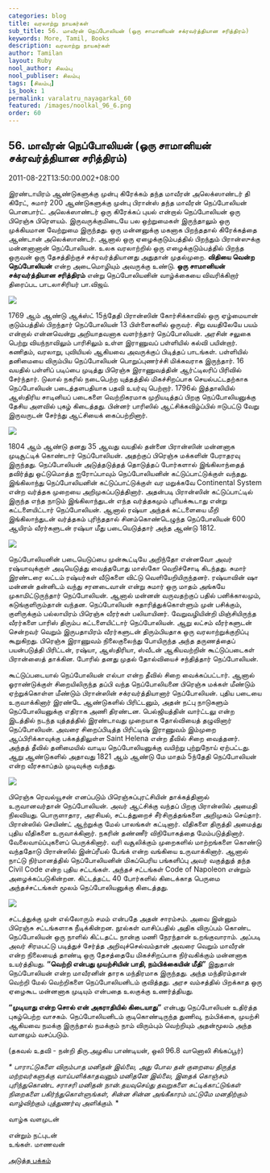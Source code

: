 ```yaml
---
categories: blog
title: வரலாற்று நாயகர்கள்
sub_title: 56. மாவீரன் நெப்போலியன் (ஒரு சாமானியன் சக்ரவர்த்தியான சரித்திரம்)
keywords: More, Tamil, Books
description: வரலாற்று நாயகர்கள்
author: Tamilan
layout: Ruby
nool_author: சிலம்பு
nool_publiser: சிலம்பு
tags: [சிலம்பு]
is_book: 1
permalink: varalatru_nayagarkal_60
featured: /images/noolkal_96_6.png
order: 60
---
```



## 56. மாவீரன் நெப்போலியன் (ஒரு சாமானியன் சக்ரவர்த்தியான சரித்திரம்)

2011-08-22T13:50:00.002+08:00

இரண்டாயிரம் ஆண்டுகளுக்கு முன்பு கிரேக்கம் தந்த மாவீரன் அலெக்ஸாண்டர் தி கிரேட், சுமார் 200 ஆண்டுகளுக்கு முன்பு பிரான்ஸ் தந்த மாவீரன் நெப்போலியன் பொனபார்ட். அலெக்ஸாண்டர் ஒரு கிரேக்கப் புயல் என்றால் நெப்போலியன் ஒரு பிரெஞ்சு பிரெளயம். இருவருக்குமிடையே பல ஒற்றுமைகள் இருந்தாலும் ஒரு முக்கியமான வேற்றுமை இருந்தது. ஒரு மன்னனுக்கு மகனாக பிறந்ததால் கிரேக்கத்தை ஆண்டான் அலெக்ஸாண்டர். ஆனால் ஒரு ஏழைக்குடும்பத்தில் பிறந்தும் பிரான்ஸுக்கு மன்னனானான் நெப்போலியன். உலக வரலாற்றில் ஒரு எழைக்குடும்பத்தில் பிறந்த ஒருவன் ஒரு தேசத்திற்குச் சக்ரவர்த்தியானது அதுதான் முதல்முறை. **விதியை வென்ற நெப்போலியன்** என்ற அடைமொழியும் அவருக்கு உண்டு. **ஒரு சாமானியன் சக்ரவர்த்தியான சரித்திரம்** என்று நெப்போலியனின் வாழ்க்கையை விவரிக்கிறார் திரைப்பட பாடலாசிரியர் பா.விஜய்.

![](http://1.bp.blogspot.com/-1rs1oJaQ6go/TlGQjivRmeI/AAAAAAAAA0Q/b9Istr7qF8E/s320/20269777.jpg)

1769 ஆம் ஆண்டு ஆக்ஸ்ட் 15ந்தேதி பிரான்ஸின் கோர்சிக்காவில் ஒரு ஏழ்மையான் குடும்பத்தில் பிறந்தார் நெப்போலியன் 13 பிள்ளைகளில் ஒருவர். சிறு வயதிலேயே பயம் என்றால் என்னவென்று அறியாதவனாக வளர்ந்தார் நெப்போலியன். அரசின் சலுகை பெற்று வியந்நாவிலும் பாரிசிலும் உள்ள இராணுவப் பள்ளியில் கல்வி பயின்றார். கணிதம், வரலாறு, புவியியல் ஆகியவை அவருக்குப் பிடித்தப் பாடங்கள். பள்ளியில் தனிமையை விரும்பிய நெப்போலியன் பொறுப்புணர்ச்சி மிக்கவராக இருந்தார். 16 வயதில் பள்ளிப் படிப்பை முடித்து பிரெஞ்சு இராணுவத்தின் ஆர்ட்டிலரிப் பிரிவில் சேர்ந்தார். டுலால் நகரில் நடைபெற்ற யுத்தத்தில் மிகச்சிறப்பாக செயல்பட்டதற்காக நெப்போலியன் படைத்தளபதியாக பதவி உயர்வு பெற்றார். 1796ல் இத்தாலியில் ஆஸ்திரிய சாடினியப் படைகளை வெற்றிகரமாக முறியடித்தப் பிறகு நெப்போலியனுக்கு தேசிய அளவில் புகழ் கிடைத்தது. பின்னர் பாரிஸில் ஆட்சிக்கவிழ்ப்பில் ஈடுபட்டு வேறு இருவருடன் சேர்ந்து ஆட்சியைக் கைப்பற்றினார்.

![](http://4.bp.blogspot.com/-L4x5LghFTm4/TlGQb4r-MUI/AAAAAAAAA0M/syt_9QIrTfA/s320/6a00d8341c4f7053ef00e554f632d38834-800wi.jpg)

1804 ஆம் ஆண்டு தனது 35 ஆவது வயதில் தன்னை பிரான்ஸின் மன்னனாக முடிசூட்டிக் கொண்டார் நெப்போலியன். அதற்குப் பிரெஞ்சு மக்களின் பேராதரவு இருந்தது. நெப்போலியன் அடுத்தடுத்தத் தொடுத்தப் போர்களால் இங்கிலாந்தைத் தவிர்த்து ஒட்டுமொத்த ஐரோப்பாவும் நெப்போலியனின் கட்டுப்பாட்டுக்குள் வந்தது. இங்கிலாந்து நெப்போலியனின் கட்டுப்பாட்டுக்குள் வர மறுக்கவே Continental System என்ற வர்த்தக முறையை அறிமுகப்படுத்தினார். அதன்படி பிரான்ஸின் கட்டுப்பாட்டில் இருந்த எந்த நாடும் இங்கிலாந்துடன் எந்த வர்த்தகமும் புரியக்கூடாது என்று கட்டளையிட்டார் நெப்போலியன். ஆனால் ரஷ்யா அந்தக் கட்டளையை மீறி இங்கிலாந்துடன் வர்த்தகம் புரிந்ததால் சினம்கொண்டெழுந்த நெப்போலியன் 600 ஆயிரம் வீரர்களுடன் ரஷ்யா மீது படையெடுத்தார் அந்த ஆண்டு 1812.

![](http://4.bp.blogspot.com/-7IFbLP9Uusg/TlGQ6M5YelI/AAAAAAAAA0Y/mNbxIBt-w1U/s1600/napoleon.jpg)

நெப்போலியனின் படையெடுப்பை முன்கூட்டியே அறிந்தோ என்னவோ அவர் ரஷ்யாவுக்குள் அடியெடுத்து வைத்தபோது மாஸ்கோ வெறிச்சோடி கிடந்தது. சுமார் இரண்டரை லட்டம் ரஷ்யர்கள் வீடுகளை விட்டு வெளியேறியிருந்தனர். ரஷ்யாவின் ஷா மன்னன் தன்னிடம் வந்து சரனடைவான் என்று சுமார் ஒரு மாதம் அங்கயே முகாமிட்டுருந்தார் நெப்போலியன். ஆனால் மன்னன் வருவதற்குப் பதில் பனிக்காலமும், கடுங்குளிரும்தான் வந்தன. நெப்போலியன் சுதாரித்துக்கொள்ளும் முன் பசிக்கும், குளிருக்கும் பல்லாயிரம் பிரெஞ்சு வீரர்கள் பலியாயினர். வேறுவழியின்றி மிஞ்சியிருந்த வீரர்களை பாரிஸ் திரும்ப கட்டளையிட்டார் நெப்போலியன். ஆறு லட்சம் வீரர்களுடன் சென்றவர் வெறும் இருபதாயிரம் வீரர்களுடன் திரும்பியதாக ஒரு வரலாற்றுக்குறிப்பு கூறுகிறது. பிரெஞ்சு இராணுவம் நிலைகுலைந்து போயிருந்த அந்த தருணத்தைப் பயன்படுத்தி பிரிட்டன், ரஷ்யா, ஆஸ்திரியா, ஸ்வீடன் ஆகியவற்றின் கூட்டுப்படைகள் பிரான்ஸைத் தாக்கின. போரில் தனது முதல் தோல்வியைச் சந்தித்தார் நெப்போலியன்.

கூட்டுப்படையால் நெப்போலியன் எல்பா என்ற தீவில் சிறை வைக்கப்பட்டார். ஆனால் ஓராண்டுக்குள் சிறையிலிருந்த தப்பி வந்த நெப்போலியனை பிரெஞ்சு மக்கள் மீண்டும் ஏற்றுக்கொள்ள மீண்டும் பிரான்ஸின் சக்ரவர்த்தியானார் நெப்போலியன். புதிய படையை உருவாக்கினார் இரண்டே ஆண்டுகளில் பிரிட்டனும், அதன் நட்பு நாடுகளும் நெப்போலியனுக்கு எதிராக அணி திரண்டன. பெல்ஜியத்தின் வார்ட்டலு என்ற இடத்தில் நடந்த யுத்தத்தில் இரண்டாவது முறையாக தோல்வியைத் தழுவினார் நெப்போலியன். அவரை சிறைப்பிடித்த பிரிட்டிஷ் இராணுவம் இம்முறை ஆப்பிரிக்காவுக்கு பக்கத்திலுள்ள Saint Helena என்ற தீவில் சிறை வைத்தனர். அந்தத் தீவில் தனிமையில் வாடிய நெப்போலியனுக்கு வயிற்று புற்றுநோய் ஏற்பட்டது. ஆறு ஆண்டுகளில் அதாவது 1821 ஆம் ஆண்டு மே மாதம் 5ந்தேதி நெப்போலியன் என்ற வீரசகாப்தம் முடிவுக்கு வந்தது.

![](http://4.bp.blogspot.com/-1OdipBr-x4c/TlGRL56nYgI/AAAAAAAAA0c/s7t7aU1IX-A/s1600/nbwithcrown.jpg)

பிரெஞ்சு ரெவல்யூசன் எனப்படும் பிரெஞ்சுப்புரட்சியின் தாக்கத்தினால் உருவானவர்தான் நெப்போலியன். அவர் ஆட்சிக்கு வந்தப் பிறகு பிரான்ஸில் அமைதி நிலவியது. பொருளாதார, அரசியல், சட்டத்துறைச் சீர்சிருத்தங்களை அறிமுகம் செய்தார். பிரான்ஸில் செயிண்ட் ஆற்றுக்கு மேல் பாலங்கள் கட்டினார். வீதிகளை திருத்தி அமைத்து புதிய வீதிகளை உருவாக்கினார். நகரின் தண்ணீர் விநியோகத்தை மேம்படுத்தினார். வேலைவாய்ப்புகளைப் பெருக்கினார். வரி வசூலிக்கும் முறைகளில் மாற்றங்களை கொண்டு வந்ததோடு பிரான்ஸில் இன்ப்ரீயல் பேங்க் என்ற வங்கியை உருவாக்கினார். ஆனால் நாட்டு நிர்மானத்தில் நெப்போலியனின் மிகப்பெரிய பங்களிப்பு அவர் வகுத்துத் தந்த Civil Code என்ற புதிய சட்டங்கள். அந்தச் சட்டங்கள் Code of Napoleon என்றும் அழைக்கப்படுகின்றன. கிட்டத்தட்ட 40 போர்களில் கிடைக்காத பெருமை அந்தச்சட்டங்கள் மூலம் நெப்போலியனுக்கு கிடைத்தது.

![](http://3.bp.blogspot.com/-Mg5cGnd-ess/TlGQvD1nsiI/AAAAAAAAA0U/Susvp1ph4Q0/s320/napoleon_iii.jpg)

சட்டத்துக்கு முன் எல்லோரும் சமம் என்பதே அதன் சாரம்சம். அவை இன்னும் பிரெஞ்சு சட்டங்களாக நீடிக்கின்றன. நூல்கள் வாசிப்பதில் அதிக விருப்பம் கொண்ட நெப்போலியன் ஒரு நாளில் கிட்டதட்ட நான்கு மணி நேரந்தான் உறங்குவாராம். அப்படி அவர் சிரமபட்டு படித்துச் சேர்த்த அறிவுச்செல்வம்தான் அவரை வெறும் மாவீரன் என்ற நிலையைத் தாண்டி ஒரு தேசத்தையே மிகச்சிறப்பாக நிர்வகிக்கும் மன்னனாக உயர்த்தியது. **“வெற்றி என்பது முயற்சியின் பாதி, நம்பிக்கையின் மீதி”** இதுதான் நெப்போலியன் என்ற மாவீரனின் தாரக மந்திரமாக இருந்தது. அந்த மந்திரம்தான் வெற்றி மேல் வெற்றிகளை நெப்போலியனிடம் குவித்தது. அரச வம்சத்தில் பிறக்காத ஒரு ஏழைகூட மன்னனாக முடியும் என்பதை உலகுக்கு உணர்த்தியது.

**“முடியாது என்ற சொல் என் அகராதியில் கிடையாது”** என்பது நெப்போலியன் உதிர்த்த புகழ்பெற்ற வாசகம். நெப்போலியனிடம் குடிகொண்டிருந்த துணிவு, நம்பிக்கை, முயற்சி ஆகியவை நமக்கு இருந்தால் நமக்கும் நாம் விரும்பும் வெற்றியும் அதன்மூலம் அந்த வானமும் வசப்படும்.

(தகவல் உதவி - நன்றி திரு.அழகிய பாண்டியன், ஒலி 96.8 வானொலி சிங்கப்பூர்)

_* _பாராட்டுகளை விரும்பாத மனிதன் இல்லை, அது போல தன் குறையை திருத்த மற்றவர்களுக்கு வாய்பளிக்காதவனும் மனிதனே இல்லை, இதைக் கொஞ்சம் புரிந்துகொண்ட சராசரி மனிதன் நான்.தயவுசெய்து தவறுகளை சுட்டிக்காட்டுங்கள் நிறைகளை பகிர்ந்துகொள்ளுங்கள், சின்ன சின்ன அங்கீகாரம் மட்டுமே மனதிற்கும் வாழ்விற்கும் புத்துணர்வு அளிக்கும்.__ *

வாழ்க வளமுடன்

என்றும் நட்புடன்  
உங்கள். மாணவன்

[அடுத்த பக்கம்](varalatru_nayagarkal_61)